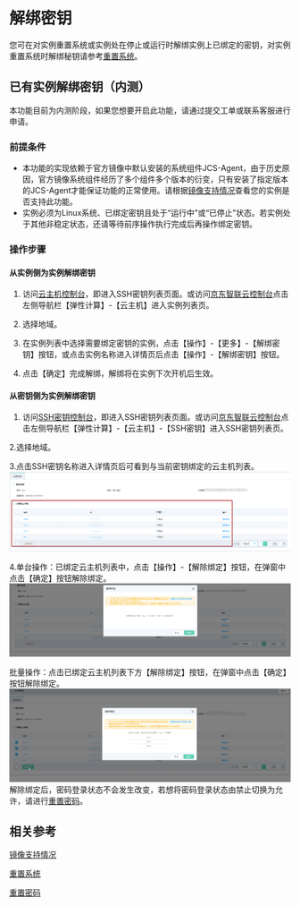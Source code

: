 # 解绑密钥

您可在对实例重置系统或实例处在停止或运行时解绑实例上已绑定的密钥，对实例重置系统时解绑秘钥请参考[重置系统](../Instance/Rebuild-Instance.md)。

## 已有实例解绑密钥（内测）

本功能目前为内测阶段，如果您想要开启此功能，请通过提交工单或联系客服进行申请。

### 前提条件

* 本功能的实现依赖于官方镜像中默认安装的系统组件JCS-Agent，由于历史原因，官方镜像系统组件经历了多个组件多个版本的衍变，只有安装了指定版本的JCS-Agent才能保证功能的正常使用。请根据[镜像支持情况](SupportImage.md)查看您的实例是否支持此功能。
* 实例必须为Linux系统、已绑定密钥且处于“运行中”或“已停止”状态。若实例处于其他非稳定状态，还请等待前序操作执行完成后再操作绑定密钥。

### 操作步骤

#### 从实例侧为实例解绑密钥

1. 访问[云主机控制台](https://cns-console.jdcloud.com/host/compute/list)，即进入SSH密钥列表页面。或访问[京东智联云控制台](https://console.jdcloud.com)点击左侧导航栏【弹性计算】-【云主机】进入实例列表页。

2. 选择地域。

3. 在实例列表中选择需要绑定密钥的实例，点击【操作】-【更多】-【解绑密钥】按钮，或点击实例名称进入详情页后点击【操作】-【解绑密钥】按钮。

4. 点击【确定】完成解绑，解绑将在实例下次开机后生效。

#### 从密钥侧为实例解绑密钥

1. 访问[SSH密钥控制台](https://cns-console.jdcloud.com/host/ssh/list)，即进入SSH密钥列表页面。或访问[京东智联云控制台](https://console.jdcloud.com)点击左侧导航栏【弹性计算】-【云主机】-【SSH密钥】进入SSH密钥列表页。

2.选择地域。

3.点击SSH密钥名称进入详情页后可看到与当前密钥绑定的云主机列表。
![](../../../../../image/vm/ssh5.png)

4.单台操作：已绑定云主机列表中，点击【操作】-【解除绑定】按钮，在弹窗中点击【确定】按钮解除绑定。
![](../../../../../image/vm/ssh6.png)

批量操作：点击已绑定云主机列表下方【解除绑定】按钮，在弹窗中点击【确定】按钮解除绑定。
![](../../../../../image/vm/ssh7.png)
解除绑定后，密码登录状态不会发生改变，若想将密码登录状态由禁止切换为允许，请进行[重置密码](../Instance/Reset-Password.md)。

## 相关参考
[镜像支持情况](SupportImage.md)

[重置系统](../Instance/Rebuild-Instance.md)

[重置密码](../Instance/Reset-Password.md)

